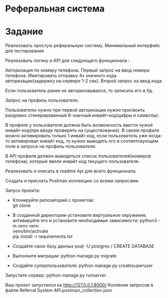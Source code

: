 # Реферальная система


# Задание
Реализовать простую реферальную систему. Минимальный интерфейс для тестирования

Реализовать логику и API для следующего функционала :

Авторизация по номеру телефона. Первый запрос на ввод номера телефона. Имитировать отправку 4х значного кода авторизации(задержку на сервере 1-2 сек). Второй запрос на ввод кода.

Если пользователь ранее не авторизовывался, то записать его в бд.

Запрос на профиль пользователя.

Пользователю нужно при первой авторизации нужно присвоить рандомно сгенерированный 6-значный инвайт-код(цифры и символы).

В профиле у пользователя должна быть возможность ввести чужой инвайт-код(при вводе проверять на существование). В своем профиле можно активировать только 1 инвайт код, если пользователь уже когда-то активировал инвайт код, то нужно выводить его в соответсвующем поле в запросе на профиль пользователя.

В API профиля должен выводиться список пользователей(номеров телефона), которые ввели инвайт код текущего пользователя.

Реализовать и описать в readme Api для всего функционала.

Создать и прислать Postman коллекцию со всеми запросами.

Запуск проекта:

- Клонируйте репозиторий с проектом:  
  git clone

- В созданной директории установите виртуальное окружение, активируйте его и установите необходимые зависимости:
  python3 -m venv venv  
  venv/bin/activate    
  pip install -r requirements.txt  
- Создайте свою базу данных 
  psql -U postgres / CREATE DATABASE  
- Выполните миграции:
  python manage.py migrate

- Создайте суперпользователя:
  python manage.py createsuperuser

Запустите сервер:
python manage.py runserver

Ваш проект запустился на http://127.0.0.1:8000/
Коллекия запросов в файле Referral System API.postman_collection.json